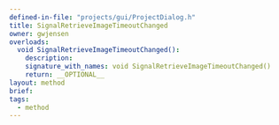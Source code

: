 ```yaml
---
defined-in-file: "projects/gui/ProjectDialog.h"
title: SignalRetrieveImageTimeoutChanged
owner: gwjensen
overloads:
  void SignalRetrieveImageTimeoutChanged():
    description:
    signature_with_names: void SignalRetrieveImageTimeoutChanged()
    return: __OPTIONAL__
layout: method
brief:
tags:
  - method
---
```

